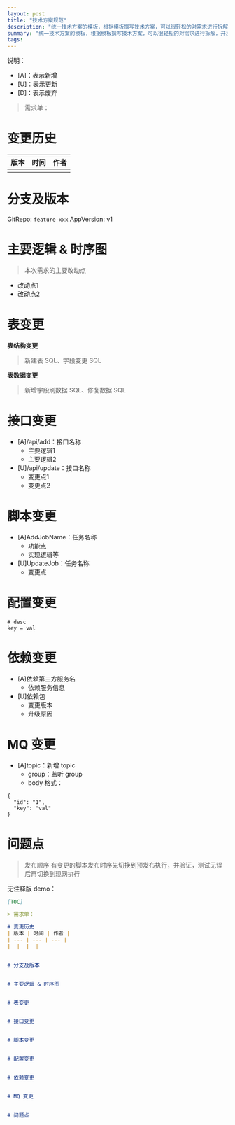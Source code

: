 ```yaml
---
layout: post
title: "技术方案规范"
description: "统一技术方案的模板，根据模板撰写技术方案，可以很轻松的对需求进行拆解，开发时根据技术方案开发，前端根据技术方案联调，测试根据技术方案撰写测试用例。"
summary: "统一技术方案的模板，根据模板撰写技术方案，可以很轻松的对需求进行拆解，开发时根据技术方案开发，前端根据技术方案联调，测试根据技术方案撰写测试用例。"
tags:
---
```


说明：
- [A]：表示新增
- [U]：表示更新
- [D]：表示废弃

> 需求单：

# 变更历史
| 版本 | 时间 | 作者 |
| --- | --- | --- |
|  |  |  |


# 分支及版本
GitRepo: `feature-xxx`
AppVersion: v1


# 主要逻辑 & 时序图
> 本次需求的主要改动点

- 改动点1
- 改动点2


# 表变更
**表结构变更**
> 新建表 SQL、字段变更 SQL

**表数据变更**
> 新增字段刷数据 SQL、修复数据 SQL


# 接口变更
- [A]/api/add：接口名称
	- 主要逻辑1
	- 主要逻辑2
- [U]/api/update：接口名称
	- 变更点1
	- 变更点2


# 脚本变更
- [A]AddJobName：任务名称
	- 功能点
	- 实现逻辑等
- [U]UpdateJob：任务名称
	- 变更点


# 配置变更

```
# desc
key = val
```


# 依赖变更
- [A]依赖第三方服务名
	- 依赖服务信息
- [U]依赖包
	- 变更版本
	- 升级原因


# MQ 变更
- [A]topic：新增 topic
	- group：监听 group
	- body 格式：

```
{
  "id": "1",
  "key": "val"
}
```


# 问题点
> 发布顺序
> 有变更的脚本发布时序先切换到预发布执行，并验证，测试无误后再切换到现网执行


无注释版 demo：

```md
[TOC]

> 需求单：

# 变更历史
| 版本 | 时间 | 作者 |
| --- | --- | --- |
|  |  |  |


# 分支及版本


# 主要逻辑 & 时序图


# 表变更


# 接口变更


# 脚本变更


# 配置变更


# 依赖变更


# MQ 变更


# 问题点



```

